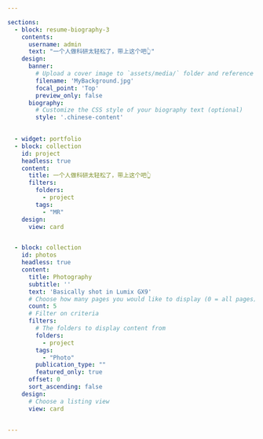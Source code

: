 ```yaml
---

sections:
  - block: resume-biography-3
    contents:
      username: admin
      text: "一个人做科研太轻松了，带上这个吧👆"
    design:
      banner:
        # Upload a cover image to `assets/media/` folder and reference its filename here (optional)
        filename: 'MyBackground.jpg'
        focal_point: 'Top'
        preview_only: false  
      biography:
        # Customize the CSS style of your biography text (optional)
        style: '.chinese-content'

    
  - widget: portfolio
  - block: collection
    id: project
    headless: true
    content:
      title: 一个人做科研太轻松了，带上这个吧👆
      filters:
        folders:
          - project
        tags:
          - "MR"
    design:
      view: card


  - block: collection
    id: photos
    headless: true
    content:
      title: Photography
      subtitle: ''
      text: 'Basically shot in Lumix GX9'
      # Choose how many pages you would like to display (0 = all pages)
      count: 5
      # Filter on criteria
      filters:
        # The folders to display content from
        folders:
          - project
        tags:
          - "Photo"
        publication_type: ""
        featured_only: true
      offset: 0
      sort_ascending: false
    design:
      # Choose a listing view
      view: card

  
---
```

